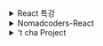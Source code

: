 <details>
<summary>React 특강</summary>

---

`//@ts-nocheck` : TypeScript 오류 미검출

## package.json

```
  "scripts": {
    "dev": "pnpm watch | pnpm serve",
    "serve": "live-server --host=localhost --port=3000 --no-browser",
    "compile": "tsc -p tsconfig.json",
    "watch": "pnpm compile --watch"
  },
```

## tsconfig.json

```
tsc --init
```

위 명령어 실행 시 Default 상태로 생성

```
{
  "compilerOptions": {
    "baseUrl": ".",
    "outDir": "scripts",
    "target": "ES2017",
    "module": "ESNext",
    "esModuleInterop": true,
    "forceConsistentCasingInFileNames": true,
    "strict": true,
    "skipLibCheck": true
  },
  "include": ["src/**/*.ts"],
  "exclude": ["node_modules", "scripts", "dist"]
}
```

## TypeScript : Type 추론 가능

## Interface

```
interface Options {
  // required
  option1: number;
  // optional
  option2?: boolean;
}
```

- interface 내의 요소들은 기본적으로 required
- 변수명 뒤에 ? 를 붙여 optional 속성으로 작성 가능

또는

```
interface Options {
  // required
  option1: number;
  // required
  option2: boolean;
}

const defaultOptions: Partial<Options> = {
  option1: 0
}
```

- Partial<인터페이스> 적용 시 인터페이스 내 옵션들이 전부 optional

## Routing

- 리액트 라우터 설치

```
$ npm install react-router-dom
```

- 프로젝트에 라우터 적용

```
import React from 'react';
import ReactDOM from 'react-dom';
import './index.css';
import App from './App';
import { BrowserRouter } from 'react-router-dom';

ReactDOM.render(
  <BrowserRouter>
    <App />
  </BrowserRouter>,
  document.getElementById('root')
);
```

- 컴포넌트 만들기

```
src/pages/Home.js

import { Link } from 'react-router-dom';

const Home = () => {
  return (
    <div>
      <h1>Home</h1>
      <Link to="/about">About</Link>
    </div>
  );
};

export default Home;
```

```
src/pages/About.js

const About = () => {
  return (
    <div>
      <h1>About</h1>
    </div>
  );
};

export default About;
```

```
src/App.js

import { Route, Routes } from 'react-router-dom';
import About from './pages/About';
import Home from './pages/Home';

const App = () => {
  return (
    <Routes>
      <Route path="/" element={<Home />} />
      <Route path="/about" element={<About />} />
    </Routes>
  );
};

export default App;
```

## Route

```
<Routes>
  <Route path="/" element={<Home />} />
  <Route path="/about" element={<About />} />
</Routes>
```

Vue의 `router/index.js` 에 Route 구조를 적용한 후 사용한 것과 비슷하게
React의 경우 App.js에 Route 구조를 지정하고 사용하는 것이 일반적인 흐름

```
<Routes>
  <Route path="/" element={<Home />} />
  <Route path="/articles" element={<Articles />}>
    <Route path=":id" element={<Article />} />
  </Route>
</Routes>
```

위와 같은 중첩 형태도 구현 가능

</details>

<details>
<summary>Nomadcoders-React</summary>

---

JavaScript는 strongly-typed 언어가 아님

TypeScript는 JavaScript에 안전장치를 추가한 strongly-typed 언어

기존에 리액트 프로젝트에 타입스크립트를 추가하기

1. npm install --save typescript @types/node @types/react @types/react-dom @types/jest
2. src 폴더 안에 있던 App.js와 index.js 파일을 App.tsx와 index.tsx 로 바꾼다.
3. "npx tsc --init" 명령어로 tsconfig.json 파일 생성한 후, tsconfig.json 파일에 "jsx": "react-jsx"추가

---

{
"compilerOptions": {
......
"jsx": "react-jsx"
}
}

---

4. src/index.tsx에서 수정

---

import ReactDOM from "react-dom/client"

## const root = ReactDOM.createRoot(document.getElementById("root") as HTMLElement);

5. npm i --save-dev @types/styled-components

### DefinitelyTyped

https://github.com/DefinitelyTyped/DefinitelyTyped

- TypeScript 작업 시 대부분의 필요한 type definition들을 얻을 수 있음

## TypeScript

```
useState<type1 | type2>()
```

위처럼 Type을 세팅하여 State의 Type을 여러가지로 세팅도 가능하다

# React-Router

### errorElement

문제 발생 시 해당하는 Component를 화면에 보여줄 수 있다.

이를 Child Component에도 추가하여 해당 Component에서 발생한 문제에 대해 다른 컴포넌트들을 보호할 수 있다.

### useNavigate

Vue 에서의 location.push 와 비슷한 기능

함수를 통해서 특정 event 발생 시 페이지를 이동시킬 수 있다.

</details>

<details>
<summary>'t cha Project</summary>

---

컴포넌트 다이어그램
![Component_Diagram](./README_Image/Component.drawio.png)

---

### 프로토타이핑 (목업)

- Home

  ![](./README_Image/HOME.png)

<details>
<summary>나머지 페이지</summary>

- Navber

  ![](./README_Image/Navbar.png)

- Trainer List

  ![](./README_Image/PT_List.png)

- Trainer List (날짜 선택하여 필터링)

  ![](./README_Image/PT_List-1.png)

- Trainer Detail (Info)

  ![](<./README_Image/PT_Detail_INFO%20(L).png>)

- Trainer Detail (Review)

  ![](<./README_Image/PT_Detail_RV%20(R).png>)

- User MyPage

  ![](./README_Image/User%20MyPage.png)

- User Info Edit Page

  ![](./README_Image/User_Info_Edit.png)

- Bookmarked Trainer

  ![](./README_Image/BookMarked%20Trainer.png)

- User Schedule

  ![](./README_Image/User_Calender.png)

- My Review

  ![](./README_Image/My_Review_List.png)

- Chat List

  ![](./README_Image/My_Chatting_List.png)

- Trainer MyPage

  ![](./README_Image/Trainer%20MyPage.png)

- Trainer Info Edit

  ![](./README_Image/Trainer_Info_Edit.png)

- Trainer Schedule

  ![](./README_Image/Trainer_Calender.png)

- Auth

  ![](./README_Image/Login.png)

- PT Room (Mobile Web)

  ![](./README_Image/PT_Mobile.png)

- PT Room (Mobile Web)

  ![](./README_Image/PT_Mobile-1.png)

- PT Room (PC Web)

  ![](./README_Image/PT_PC.png)

- 고객센터 (공지사항)

  ![](<./README_Image/Customer_Center%20(L).png>)

- 고객센터 (Q&A)

  ![](<./README_Image/Customer_Center%20(R).png>)

  </details>

## Project 공통 적용사항

기본 컬러 및 컨셉

![](./README_Image/Color.png)

## 써드파티 라이브러리 선택 고민

전역 상태 관리 라이브러리를 선택하는데에 있어 고민을 했다.

### Redux와 Recoil의 차이점 정리

![](/README_Image/Redux_vs_Recoil.png)

- Redux

  - 먼저 나온 상태 관리 라이브러리
  - 중앙 집중식 Storage와 상태 업데이트를 위한 Reducer를 사용
  - 단방향 데이터 흐름
  - React 메인 개발자인 Dan이 유지보수를 진행하고 있음

  - 장점

    - 오래된 역사, 탄탄한 커뮤니티 (대중적)
    - 미들웨어를 활용한 여러 비동기, 로그 작업 등의 처리
    - 단방향 데이터 흐름을 따르기에, Reducer 등의 단위 테스트가 비교적 쉽다

  - 단점

    - 구조가 너무 복잡하다
      - 간단한 웹앱을 만들 때에도 Action, Reducer, Action Creator 등의 코드를 모두 작성해야한다
    - State가 변경될 때 Component를 업데이트 해주는 반응형 메커니즘이 기본적으로 탑재되지 않아, React의 자체 메커니즘을 활용하거나 추가 외부 라이브러리 사용이 필요함

- Recoil

  - 비교적 최근에 나온 상태 관리 라이브러리
  - Facebook사에서 개발, 가장 React스러운 상태관리라는 철학
  - Recoil의 경우 Next.js와 조금 더 친숙한 편이기도 함

    ![](/README_Image/Recoil.png)

- 장점

  - 간단한 구조
  - 작은 프로젝트를 시작하는데 큰 보일러 플레이트가 필요하지 않다
  - Component가 렌더링되는 시기, 상태 등을 세밀하게 제어할 수 있다
    - 이를 통해 성능 최적화 등에도 사용 가능
  - 동적인 기능 구현에 유리

- 단점

  - 사용자 커뮤니티가 비교적 빈약
  - 시작은 쉬울 수 있으나, Recoil의 상태관리 자체가 세분화 되어있어 디버깅 또는 테스트에 어려움을 느낄 수 있다

---

### Redux와 비교했을 때 Recoil의 이점

- Redux의 복잡한 코드
  Redux 를 사용하고자 할 때 마주하는 가장 큰 어려움은 복잡한 코드다. Redux 를 활용하기 위해서는 action, dispatcher, reducer, store 등 구현해야 할 기본 코드 들이 큰 편이다. 이는 보일러 플레이트를 활용해서 해결할 수 있는 문제지만, 만약 여러 개발자가 공동 작업 할 때 컨벤션을 적용하지 않고 코드를 작성할 경우 자기만 알아볼 수 있는 구조의 코드를 작성하게 된다.

- 간단한 Recoil 의 개념
  Redux 를 이해하고 사용하려면 공부해야 할 것들이 많다. 데이터의 흐름을 추상화 하여서 익히려고 하여도 여러가지 복잡한 흐름을 이해하는 건 쉽지 않다. 이에 반해서 Recoil 에서 state 를 관리하는 방법은 굉장히 간단해 보인다.

- 쉽게 사용하는 비동기 로직
  Redux 에서 비동기를 활용하기 위해서는 middleware 을 활용한다. 비동기 통신을 한다면 통신의 결과가 Success 일수도 있고 Fail 일 수도 있다. 이를 구분하여 state 관리를 해야하는데, 이를 쉽게 하기 위해서 Redux 에서는 Redux-thunk 혹은 Redux-saga 같은 미들웨어를 활용한다. 하지만 Recoil 에서는 내장된 개념인 selector 을 활용해 추가적인 미들웨어의 사용 없이 쉽게 비동기 로직을 구현할 수 있다.

---

참고

- https://velog.io/@duroomi/%EB%9D%BC%EC%9D%B4%EB%B8%8C%EB%9F%AC%EB%A6%AC-Recoil-vs-Redux

- https://blog.toktokhan.dev/react-%EC%83%81%ED%83%9C%EA%B4%80%EB%A6%AC-%EC%B5%9C%EA%B0%95%EC%9E%90%EB%8A%94-f0753ad7d186

추가

React-Query 관련 글

- https://tech.kakaopay.com/post/react-query-1/

### 결론

```
위 내용처럼 다양한 정보들을 찾아보았지만, 글로는 대부분 이해해도 크게 와닿지 않는다는 느낌이 많이 들어 "요즘 이걸 많이 쓰니 쓰자" 와 같은 이유로 선택하기보단 각 Tool들의 장단점을 확인하고 내 프로젝트에 어울리는 Tool을 선택하는 것이 맞다는 생각이 들었다.

일단 오래 쓰여왔으며, 대중적이고, 개발자 풀이 크게 형성되어 있는 Redux를 공부하며 장단점을 스스로 느껴보고, 지속적으로 어떤 프로젝트나 상황에 어떤 라이브러리가 용이할지에 대해 스스로 판단할 수 있는 실력을 기르는 것이 중요하다고 생각되었다.
```

</details>

